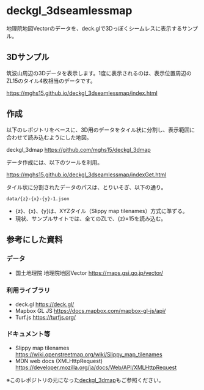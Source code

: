 # deckgl_3dseamlessmap
地理院地図Vectorのデータを、deck.glで3Dっぽくシームレスに表示するサンプル。

## 3Dサンプル
筑波山周辺の3Dデータを表示します。1度に表示されるのは、表示位置周辺のZL15のタイル4枚相当のデータです。

https://mghs15.github.io/deckgl_3dseamlessmap/index.html

## 作成
以下のレポジトリをベースに、3D用のデータをタイル状に分割し、表示範囲に合わせて読み込むようにした地図。

deckgl_3dmap
https://github.com/mghs15/deckgl_3dmap

データ作成には、以下のツールを利用。

https://mghs15.github.io/deckgl_3dseamlessmap/indexGet.html

タイル状に分割されたデータのパスは、とりいそぎ、以下の通り。

```data/{z}-{x}-{y}-1.json```

* {z}、{x}、{y}は、XYZタイル（Slippy map tilenames）方式に準ずる。
* 現状、サンプルサイトでは、全てのZLで、{z}=15を読み込む。

## 参考にした資料
### データ
* 国土地理院 地理院地図Vector https://maps.gsi.go.jp/vector/

### 利用ライブラリ
* deck.gl https://deck.gl/
* Mapbox GL JS https://docs.mapbox.com/mapbox-gl-js/api/
* Turf.js https://turfjs.org/

### ドキュメント等
* Slippy map tilenames https://wiki.openstreetmap.org/wiki/Slippy_map_tilenames
* MDN web docs (XMLHttpRequest) https://developer.mozilla.org/ja/docs/Web/API/XMLHttpRequest

※このレポジトリの元になった[deckgl_3dmap](https://github.com/mghs15/deckgl_3dmap)もご参照ください。
